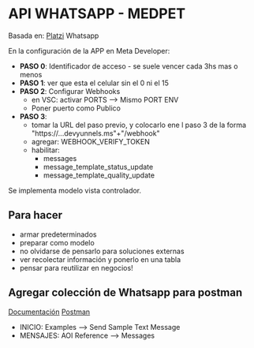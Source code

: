 # API WHATSAPP - MEDPET

Basada en: [Platzi](https://platzi.com/cursos/whatsapp-api/) Whatsapp

En la configuración de la APP en Meta Developer:

* **PASO 0**: Identificador de acceso - se suele vencer cada 3hs mas o menos
* **PASO 1**: ver que esta el celular sin el 0 ni el 15
* **PASO 2**: Configurar Webhooks
  * en VSC: activar PORTS --> Mismo PORT ENV
  * Poner puerto como Publico
* **PASO 3**:
  * tomar la URL del paso previo, y colocarlo ene l paso 3 de la forma "https://...devyunnels.ms"+"/webhook"
  * agregar: WEBHOOK_VERIFY_TOKEN
  * habilitar:
    * messages
    * message_template_status_update
    * message_template_quality_update

Se implementa modelo vista controlador.

## Para hacer

* armar predeterminados
* preparar como modelo
* no olvidarse de pensarlo para soluciones externas
* ver recolectar información y ponerlo en una tabla
* pensar para reutilizar en negocios!

## Agregar colección de Whatsapp para postman

[Documentación](https://developers.facebook.com/docs/whatsapp/cloud-api/reference/messages)
[Postman](https://elements.getpostman.com/view/fork?collection=13382743-84d01ff8-4253-4720-b454-af661f36acc2&referrer=https%3A%2F%2Fdevelopers.facebook.com%2Fapp%2Fdashboard#)

* INICIO: Examples --> Send Sample Text Message
* MENSAJES: AOI Reference --> Messages
